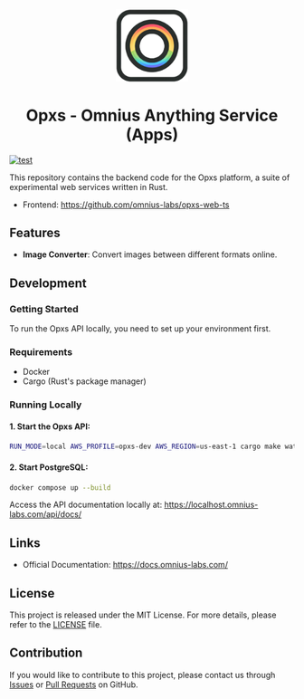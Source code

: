<p align="center">
<img width="128" src="https://github.com/omnius-labs/opxs-apps-rs/blob/main/docs/logo.png?raw=true" alt="Opxs logo">
</p>

<h1 align="center">Opxs - Omnius Anything Service (Apps)</h1>

[![test](https://github.com/omnius-labs/opxs-apps-rs/actions/workflows/test.yml/badge.svg?branch=main)](https://github.com/omnius-labs/opxs-apps-rs/actions/workflows/test.yml)

This repository contains the backend code for the Opxs platform, a suite of experimental web services written in Rust.

- Frontend: https://github.com/omnius-labs/opxs-web-ts

## Features

- **Image Converter**: Convert images between different formats online.

## Development

### Getting Started

To run the Opxs API locally, you need to set up your environment first.

### Requirements

- Docker
- Cargo (Rust's package manager)

### Running Locally

#### 1. Start the Opxs API:

```sh
RUN_MODE=local AWS_PROFILE=opxs-dev AWS_REGION=us-east-1 cargo make watch
```

#### 2. Start PostgreSQL:

```sh
docker compose up --build
```

Access the API documentation locally at:
https://localhost.omnius-labs.com/api/docs/

## Links

- Official Documentation: https://docs.omnius-labs.com/

## License

This project is released under the MIT License. For more details, please refer to the [LICENSE](LICENSE.txt) file.

## Contribution

If you would like to contribute to this project, please contact us through [Issues](https://github.com/omnius-labs/axus-daemon-rs/issues) or [Pull Requests](https://github.com/omnius-labs/axus-daemon-rs/pulls) on GitHub.

